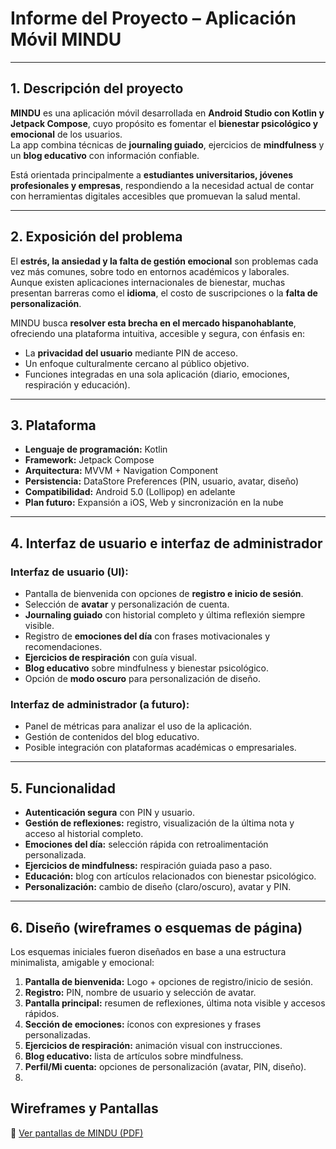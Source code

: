 # Informe del Proyecto – Aplicación Móvil **MINDU**

---

## 1. Descripción del proyecto

**MINDU** es una aplicación móvil desarrollada en **Android Studio con Kotlin y Jetpack Compose**, cuyo propósito es fomentar el **bienestar psicológico y emocional** de los usuarios.  
La app combina técnicas de **journaling guiado**, ejercicios de **mindfulness** y un **blog educativo** con información confiable.

Está orientada principalmente a **estudiantes universitarios, jóvenes profesionales y empresas**, respondiendo a la necesidad actual de contar con herramientas digitales accesibles que promuevan la salud mental.

---

## 2. Exposición del problema

El **estrés, la ansiedad y la falta de gestión emocional** son problemas cada vez más comunes, sobre todo en entornos académicos y laborales.  
Aunque existen aplicaciones internacionales de bienestar, muchas presentan barreras como el **idioma**, el costo de suscripciones o la **falta de personalización**.

MINDU busca **resolver esta brecha en el mercado hispanohablante**, ofreciendo una plataforma intuitiva, accesible y segura, con énfasis en:

- La **privacidad del usuario** mediante PIN de acceso.  
- Un enfoque culturalmente cercano al público objetivo.  
- Funciones integradas en una sola aplicación (diario, emociones, respiración y educación).  

---

## 3. Plataforma

- **Lenguaje de programación:** Kotlin  
- **Framework:** Jetpack Compose  
- **Arquitectura:** MVVM + Navigation Component  
- **Persistencia:** DataStore Preferences (PIN, usuario, avatar, diseño)  
- **Compatibilidad:** Android 5.0 (Lollipop) en adelante  
- **Plan futuro:** Expansión a iOS, Web y sincronización en la nube  

---

## 4. Interfaz de usuario e interfaz de administrador

### Interfaz de usuario (UI):

- Pantalla de bienvenida con opciones de **registro e inicio de sesión**.  
- Selección de **avatar** y personalización de cuenta.  
- **Journaling guiado** con historial completo y última reflexión siempre visible.  
- Registro de **emociones del día** con frases motivacionales y recomendaciones.  
- **Ejercicios de respiración** con guía visual.  
- **Blog educativo** sobre mindfulness y bienestar psicológico.  
- Opción de **modo oscuro** para personalización de diseño.  

### Interfaz de administrador (a futuro):

- Panel de métricas para analizar el uso de la aplicación.  
- Gestión de contenidos del blog educativo.  
- Posible integración con plataformas académicas o empresariales.  

---

## 5. Funcionalidad

- **Autenticación segura** con PIN y usuario.  
- **Gestión de reflexiones:** registro, visualización de la última nota y acceso al historial completo.  
- **Emociones del día:** selección rápida con retroalimentación personalizada.  
- **Ejercicios de mindfulness:** respiración guiada paso a paso.  
- **Educación:** blog con artículos relacionados con bienestar psicológico.  
- **Personalización:** cambio de diseño (claro/oscuro), avatar y PIN.  

---

## 6. Diseño (wireframes o esquemas de página)

Los esquemas iniciales fueron diseñados en base a una estructura minimalista, amigable y emocional:

1. **Pantalla de bienvenida:** Logo + opciones de registro/inicio de sesión.  
2. **Registro:** PIN, nombre de usuario y selección de avatar.  
3. **Pantalla principal:** resumen de reflexiones, última nota visible y accesos rápidos.  
4. **Sección de emociones:** íconos con expresiones y frases personalizadas.  
5. **Ejercicios de respiración:** animación visual con instrucciones.  
6. **Blog educativo:** lista de artículos sobre mindfulness.  
7. **Perfil/Mi cuenta:** opciones de personalización (avatar, PIN, diseño).
8. 

## Wireframes y Pantallas

📄 [Ver pantallas de MINDU (PDF)](app/src/main/res/drawable/pantallas_mindu.pdf)


